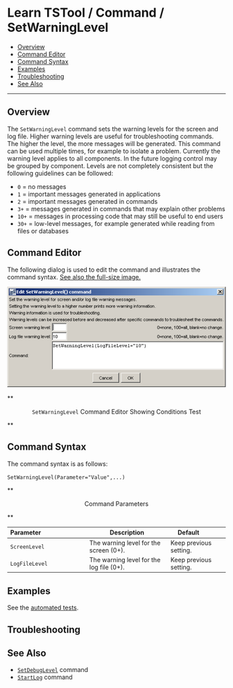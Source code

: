 # Learn TSTool / Command / SetWarningLevel #

* [Overview](#overview)
* [Command Editor](#command-editor)
* [Command Syntax](#command-syntax)
* [Examples](#examples)
* [Troubleshooting](#troubleshooting)
* [See Also](#see-also)

-------------------------

## Overview ##

The `SetWarningLevel` command sets the warning levels for the screen and log file.
Higher warning levels are useful for troubleshooting commands.
The higher the level, the more messages will be generated.
This command can be used multiple times, for example to isolate a problem.
Currently the warning level applies to all components.
In the future logging control may be grouped by component.
Levels are not completely consistent but the following guidelines can be followed:

* `0` = no messages
* `1` = important messages generated in applications
* `2` = important messages generated in commands
* `3+` = messages generated in commands that may explain other problems
* `10+` = messages in processing code that may still be useful to end users
* `30+` = low-level messages, for example generated while reading from files or databases

## Command Editor ##

The following dialog is used to edit the command and illustrates the command syntax.
<a href="../SetWarningLevel.png">See also the full-size image.</a>

![SetWarningLevel](SetWarningLevel.png)

**<p style="text-align: center;">
`SetWarningLevel` Command Editor Showing Conditions Test
</p>**

## Command Syntax ##

The command syntax is as follows:

```text
SetWarningLevel(Parameter="Value",...)
```
**<p style="text-align: center;">
Command Parameters
</p>**

| **Parameter**&nbsp;&nbsp;&nbsp;&nbsp;&nbsp;&nbsp;&nbsp;&nbsp;&nbsp;&nbsp;&nbsp;&nbsp;&nbsp;&nbsp;&nbsp;&nbsp;&nbsp;&nbsp;&nbsp;&nbsp;&nbsp;&nbsp;&nbsp;&nbsp;&nbsp;&nbsp; | **Description** | **Default**&nbsp;&nbsp;&nbsp;&nbsp;&nbsp;&nbsp;&nbsp;&nbsp;&nbsp;&nbsp; |
| --------------|-----------------|----------------- |
|`ScreenLevel`|The warning level for the screen (0+).|Keep previous setting.|
|`LogFileLevel`|The warning level for the log file (0+).|Keep previous setting.|

## Examples ##

See the [automated tests](https://github.com/OpenWaterFoundation/cdss-app-tstool-test/tree/master/test/regression/commands/general/SetWarningLevel).

## Troubleshooting ##

## See Also ##

* [`SetDebugLevel`](../SetDebugLevel/SetDebugLevel) command
* [`StartLog`](../StartLog/StartLog) command

